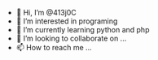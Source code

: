 - 👋 Hi, I’m @413j0C
- 👀 I’m interested in programing
- 🌱 I’m currently learning python and php
- 💞️ I’m looking to collaborate on ...
- 📫 How to reach me ...

<!---
413j0C/413j0C is a ✨ special ✨ repository because its `README.md` (this file) appears on your GitHub profile.
You can click the Preview link to take a look at your changes.
--->

